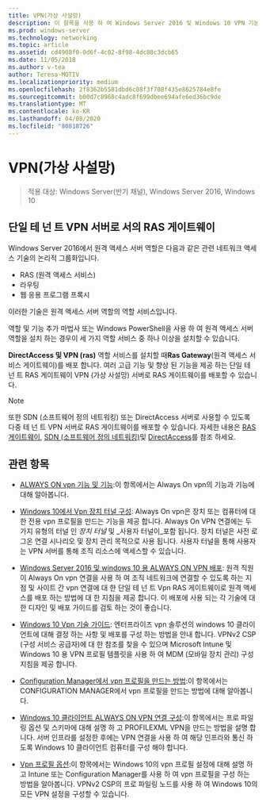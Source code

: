 ```yaml
---
title: VPN(가상 사설망)
description: 이 항목을 사용 하 여 Windows Server 2016 및 Windows 10 VPN 기능에 대해 알아볼 수 있습니다.
ms.prod: windows-server
ms.technology: networking
ms.topic: article
ms.assetid: cd4908f0-0d6f-4c02-8f98-4dc88c3dcb65
ms.date: 11/05/2018
ms.author: v-tea
author: Teresa-MOTIV
ms.localizationpriority: medium
ms.openlocfilehash: 2f8362b5581dbd6c08f3f708f435e8625784e8fe
ms.sourcegitcommit: b00d7c8968c4adc8f699dbee694afe6ed36bc9de
ms.translationtype: MT
ms.contentlocale: ko-KR
ms.lasthandoff: 04/08/2020
ms.locfileid: "80818726"
---
```

# <a name="virtual-private-networking-vpn"></a>VPN(가상 사설망)

>적용 대상: Windows Server(반기 채널), Windows Server 2016, Windows 10

## <a name="ras-gateway-as-a-single-tenant-vpn-server"></a>단일 테 넌 트 VPN 서버로 서의 RAS 게이트웨이

Windows Server 2016에서 원격 액세스 서버 역할은 다음과 같은 관련 네트워크 액세스 기술의 논리적 그룹화입니다.

- RAS (원격 액세스 서비스)
- 라우팅
- 웹 응용 프로그램 프록시

이러한 기술은 원격 액세스 서버 역할의 역할 서비스입니다.

역할 및 기능 추가 마법사 또는 Windows PowerShell을 사용 하 여 원격 액세스 서버 역할을 설치 하는 경우이 세 가지 역할 서비스 중 하나 이상을 설치할 수 있습니다.

**DirectAccess 및 VPN (ras)** 역할 서비스를 설치할 때**Ras Gateway**(원격 액세스 서비스 게이트웨이)를 배포 합니다. 여러 고급 기능 및 향상 된 기능을 제공 하는 단일 테 넌 트 RAS 게이트웨이 VPN (가상 사설망) 서버로 RAS 게이트웨이를 배포할 수 있습니다.

>[!NOTE]
>또한 SDN (소프트웨어 정의 네트워킹) 또는 DirectAccess 서버로 사용할 수 있도록 다중 테 넌 트 VPN 서버로 RAS 게이트웨이를 배포할 수 있습니다. 자세한 내용은 [RAS 게이트웨이](https://docs.microsoft.com/windows-server/remote/remote-access/ras-gateway/ras-gateway), [SDN (소프트웨어 정의 네트워킹)](https://docs.microsoft.com/windows-server/networking/sdn/software-defined-networking)및 [DirectAccess](https://docs.microsoft.com/windows-server/remote/remote-access/directaccess/directaccess)를 참조 하세요.

## <a name="related-topics"></a>관련 항목
- [ALWAYS ON vpn 기능 및 기능](vpn-map-da.md):이 항목에서는 Always On vpn의 기능과 기능에 대해 알아봅니다. 

- [Windows 10에서 Vpn 장치 터널 구성](vpn-device-tunnel-config.md): Always On vpn은 장치 또는 컴퓨터에 대 한 전용 vpn 프로필을 만드는 기능을 제공 합니다. Always On VPN 연결에는 두 가지 유형의 터널 인 _장치 터널_ 및 _사용자 터널이_포함 됩니다. 장치 터널은 사전 로그온 연결 시나리오 및 장치 관리 목적으로 사용 됩니다. 사용자 터널을 통해 사용자는 VPN 서버를 통해 조직 리소스에 액세스할 수 있습니다.

- [Windows Server 2016 및 windows 10 용 ALWAYS ON VPN 배포](always-on-vpn/deploy/always-on-vpn-deploy.md): 원격 직원이 Always On vpn 연결을 사용 하 여 조직 네트워크에 연결할 수 있도록 하는 지점 및 사이트 간 vpn 연결에 대 한 단일 테 넌 트 Vpn RAS 게이트웨이로 원격 액세스를 배포 하는 방법에 대 한 지침을 제공 합니다. 이 배포에 사용 되는 각 기술에 대 한 디자인 및 배포 가이드를 검토 하는 것이 좋습니다.

- [Windows 10 Vpn 기술 가이드](https://docs.microsoft.com/windows/access-protection/vpn/vpn-guide): 엔터프라이즈 vpn 솔루션의 windows 10 클라이언트에 대해 결정 하는 사항 및 배포를 구성 하는 방법을 안내 합니다. VPNv2 CSP (구성 서비스 공급자)에 대 한 참조를 찾을 수 있으며 Microsoft Intune 및 Windows 10 용 VPN 프로필 템플릿을 사용 하 여 MDM (모바일 장치 관리) 구성 지침을 제공 합니다.

- [Configuration Manager에서 vpn 프로필을 만드는 방법](https://docs.microsoft.com/configmgr/protect/deploy-use/create-vpn-profiles):이 항목에서는 CONFIGURATION MANAGER에서 vpn 프로필을 만드는 방법에 대해 알아봅니다.

- [Windows 10 클라이언트 ALWAYS ON VPN 연결 구성](https://docs.microsoft.com/windows-server/remote/remote-access/vpn/always-on-vpn/deploy/vpn-deploy-client-vpn-connections):이 항목에서는 프로 파일링 옵션 및 스키마에 대해 설명 하 고 PROFILEXML VPN을 만드는 방법을 설명 합니다. 서버 인프라를 설정한 후에는 VPN 연결을 사용 하 여 해당 인프라와 통신 하도록 Windows 10 클라이언트 컴퓨터를 구성 해야 합니다.

- [Vpn 프로필 옵션](https://docs.microsoft.com/windows/access-protection/vpn/vpn-profile-options):이 항목에서는 Windows 10의 vpn 프로필 설정에 대해 설명 하 고 Intune 또는 Configuration Manager를 사용 하 여 vpn 프로필을 구성 하는 방법을 알아봅니다. VPNv2 CSP의 프로 파일링 노드를 사용 하 여 Windows 10의 모든 VPN 설정을 구성할 수 있습니다.

